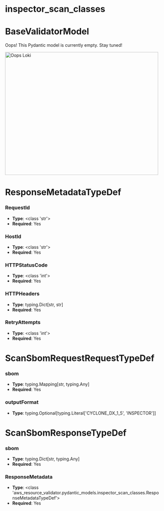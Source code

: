 # inspector_scan_classes

# BaseValidatorModel

Oops! This Pydantic model is currently empty. Stay tuned!

<img src="/aws_resource_validator/images/oops_loki.png" width="500" height="400" title="Oops Loki">

# ResponseMetadataTypeDef

### RequestId
- **Type**: <class 'str'>
- **Required**: Yes

### HostId
- **Type**: <class 'str'>
- **Required**: Yes

### HTTPStatusCode
- **Type**: <class 'int'>
- **Required**: Yes

### HTTPHeaders
- **Type**: typing.Dict[str, str]
- **Required**: Yes

### RetryAttempts
- **Type**: <class 'int'>
- **Required**: Yes


# ScanSbomRequestRequestTypeDef

### sbom
- **Type**: typing.Mapping[str, typing.Any]
- **Required**: Yes

### outputFormat
- **Type**: typing.Optional[typing.Literal['CYCLONE_DX_1_5', 'INSPECTOR']]


# ScanSbomResponseTypeDef

### sbom
- **Type**: typing.Dict[str, typing.Any]
- **Required**: Yes

### ResponseMetadata
- **Type**: <class 'aws_resource_validator.pydantic_models.inspector_scan_classes.ResponseMetadataTypeDef'>
- **Required**: Yes


